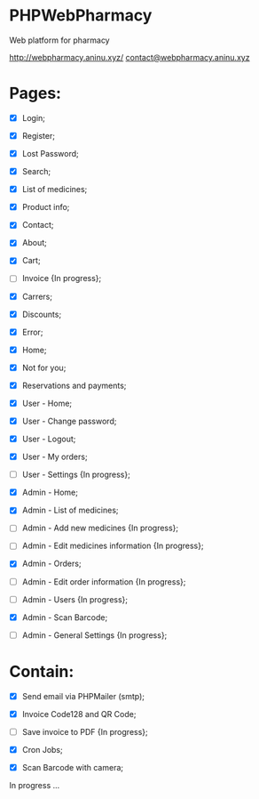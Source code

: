 # PHPWebPharmacy
Web platform for pharmacy

http://webpharmacy.aninu.xyz/
contact@webpharmacy.aninu.xyz

# Pages:
  - [x] Login;
  - [x] Register;
  - [x] Lost Password;
  - [x] Search;
  - [x] List of medicines;
  - [x] Product info;
  - [x] Contact;
  - [x] About;
  - [x] Cart;
  - [ ] Invoice {In progress};
  - [x] Carrers;
  - [x] Discounts;
  - [x] Error;
  - [x] Home;
  - [x] Not for you;
  - [x] Reservations and payments;
  
  - [x] User - Home;
  - [x] User - Change password;
  - [x] User - Logout;
  - [x] User - My orders;
  - [ ] User - Settings {In progress};
  
  - [x] Admin - Home;
  - [x] Admin - List of medicines;
  - [ ] Admin - Add new medicines {In progress};
  - [ ] Admin - Edit medicines information {In progress};
  - [x] Admin - Orders;
  - [ ] Admin - Edit order information {In progress};
  - [ ] Admin - Users {In progress};
  - [x] Admin - Scan Barcode;
  - [ ] Admin - General Settings {In progress};

# Contain:
  - [x] Send email via PHPMailer (smtp);
  - [x] Invoice Code128 and QR Code;
  - [ ] Save invoice to PDF {In progress};
  - [x] Cron Jobs;
  - [x] Scan Barcode with camera;
  
  

In progress ...
